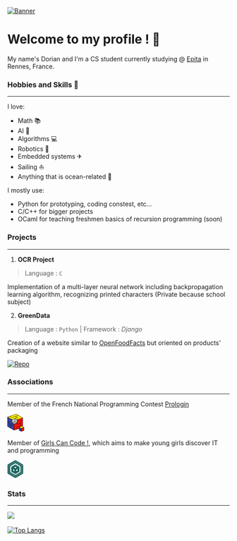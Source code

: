 [![Banner](banner.png)](https://github.com/RenjiSann)


# Welcome to my profile ! 👋

My name's Dorian and I'm a CS student currently studying @ [Epita](https://www.epita.fr) in Rennes, France. 

### Hobbies and Skills 🎯
---

I love:
- Math 📚 
- AI 🧠 
- Algorithms 💻
- Robotics 🤖
- Embedded systems ✈
- Sailing ⛵
- Anything that is ocean-related 🌊

I mostly use:
- Python for prototyping, coding constest, etc...
- C/C++ for bigger projects
- OCaml for teaching freshmen basics of recursion programming (soon)

### Projects
---

1. **OCR Project**
> Language : `C`

Implementation of a multi-layer neural network including backpropagation learning algorithm, recognizing printed characters
(Private because school subject)

2. **GreenData**
> Language : `Python` | Framework : *Django*

Creation of a website similar to [OpenFoodFacts](https://openfoodfacts.org) but oriented on products' packaging

[![Repo ](https://github-readme-stats.vercel.app/api/pin/?username=ThePlotTeam&repo=GreenDataProject&bg_color=1d2229&hide_border=true&text_color=c9d1d9)](https://github.com/ThePlotTeam/GreenDataProject)


### Associations
---

Member of the French National Programming Contest [Prologin](https://prologin.org) 

<img src="prologin_logo.png" height="40">

Member of [Girls Can Code !](https://gcc.prologin.org), which aims to make young girls discover IT and programming

<img src="gcc_logo.png" height="40">




### Stats
---

[
<img src="https://github-readme-stats.vercel.app/api?username=RenjiSann&show_icons=true&count_private=true&bg_color=1d2229&hide_border=true&text_color=c9d1d9">](https://github.com/RenjiSann)

[![Top Langs](https://github-readme-stats.vercel.app/api/top-langs/?username=RenjiSann&layout=compact&bg_color=1d2229&text_color=c9d1d9&hide_border=true&exclude_repo=.dotfiles)](https://github.com/RenjiSann)

